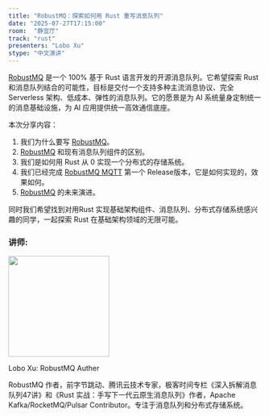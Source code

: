 ```yaml
---
title: "RobustMQ：探索如何用 Rust 重写消息队列"
date: "2025-07-27T17:15:00"
room:  "静宜厅"
track: "rust"
presenters: "Lobo Xu"
stype: "中文演讲"
---
```


[RobustMQ](https://github.com/robustmq/robustmq) 是一个 100% 基于 Rust 语言开发的开源消息队列。它希望探索 Rust 和消息队列结合的可能性，目标是交付一个支持多种主流消息协议、完全 Serverless 架构、低成本、弹性的消息队列。它的愿景是为 AI 系统量身定制统一的消息基础设施，为 AI 应用提供统一高效通信底座。

本次分享内容：
1. 我们为什么要写 [RobustMQ](https://github.com/robustmq/robustmq)。
2. [RobustMQ](https://github.com/robustmq/robustmq) 和现有消息队列组件的区别。
3. 我们是如何用 Rust 从 0 实现一个分布式的存储系统。
4. 我们已经完成 [RobustMQ MQTT](https://github.com/robustmq/robustmq) 第一个 Release版本，它是如何实现的，效果如何。
5. [RobustMQ](https://github.com/robustmq/robustmq) 的未来演进。

同时我们希望找到对用Rust 实现基础架构组件、消息队列、分布式存储系统感兴趣的同学，一起探索 Rust 在基础架构领域的无限可能。

### 讲师:

<img src="https://sessionize.com/image/ff6b-400o400o1-TS9gU3SJdBeUuN5vSB4n7y.jpg" width="200" /><br/>

Lobo Xu: RobustMQ Auther

RobustMQ 作者，前字节跳动、腾讯云技术专家，极客时间专栏《深入拆解消息队列47讲》和《Rust 实战：手写下一代云原生消息队列》作者，Apache Kafka/RocketMQ/Pulsar Contributor。专注于消息队列和分布式存储系统。